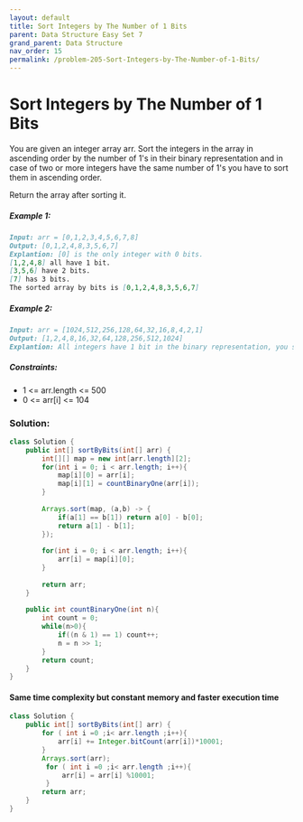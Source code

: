 ```yaml
---
layout: default
title: Sort Integers by The Number of 1 Bits
parent: Data Structure Easy Set 7
grand_parent: Data Structure
nav_order: 15
permalink: /problem-205-Sort-Integers-by-The-Number-of-1-Bits/
---
```

# Sort Integers by The Number of 1 Bits

You are given an integer array arr. Sort the integers in the array in ascending order by the number of 1's in their binary representation and in case of two or more integers have the same number of 1's you have to sort them in ascending order.

Return the array after sorting it.

##### Example 1:
```markdown
Input: arr = [0,1,2,3,4,5,6,7,8]
Output: [0,1,2,4,8,3,5,6,7]
Explantion: [0] is the only integer with 0 bits.
[1,2,4,8] all have 1 bit.
[3,5,6] have 2 bits.
[7] has 3 bits.
The sorted array by bits is [0,1,2,4,8,3,5,6,7]
```

##### Example 2:
```markdown
Input: arr = [1024,512,256,128,64,32,16,8,4,2,1]
Output: [1,2,4,8,16,32,64,128,256,512,1024]
Explantion: All integers have 1 bit in the binary representation, you should just sort them in ascending order.
```

##### Constraints:
* 1 <= arr.length <= 500
* 0 <= arr[i] <= 104

### Solution:
```java
class Solution {
    public int[] sortByBits(int[] arr) {
        int[][] map = new int[arr.length][2];
        for(int i = 0; i < arr.length; i++){
            map[i][0] = arr[i];
            map[i][1] = countBinaryOne(arr[i]);
        }
        
        Arrays.sort(map, (a,b) -> {
            if(a[1] == b[1]) return a[0] - b[0];
            return a[1] - b[1];
        });
        
        for(int i = 0; i < arr.length; i++){
            arr[i] = map[i][0];
        }
        
        return arr;
    }
    
    public int countBinaryOne(int n){
        int count = 0;
        while(n>0){
            if((n & 1) == 1) count++;
            n = n >> 1;
        }
        return count;
    }
}
```
#### Same time complexity but constant memory and faster execution time 
```java
class Solution {
    public int[] sortByBits(int[] arr) {
        for ( int i =0 ;i< arr.length ;i++){
            arr[i] += Integer.bitCount(arr[i])*10001;
        }
        Arrays.sort(arr);
         for ( int i =0 ;i< arr.length ;i++){
             arr[i] = arr[i] %10001;
         }
        return arr;
    }
}

```
